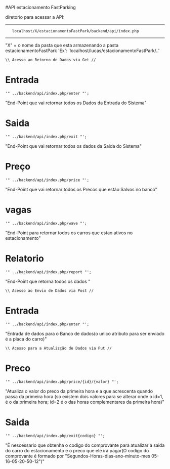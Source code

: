 #API estacionamento FastParking

diretorio para acessar a API:

***********************************************************************
                                                                    
       localhost/X/estacionamentoFastPark/backend/api/index.php     
                                                                    
**********************************************************************

"X" = o nome da pasta que esta armazenando a pasta estacionamentoFastPark
    'Ex': 'localhost/lucas/estacionamentoFastPark/..'


    \\ Acesso ao Retorno de Dados via Get //
# Entrada
    '" ../backend/api/index.php/enter "';
"End-Point que vai retornar todos os Dados da Entrada do Sistema"

# Saida
    '" ../backend/api/index.php/exit "';
"End-Point que vai retornar todos os dados da Saida do Sistema"

# Preço
    '" ../backend/api/index.php/price "';
"End-Point que vai retornar todos os Precos que estão Salvos no banco"

# vagas
    '" ../backend/api/index.php/wave "';
"End-Point para retornar todos os carros que estao ativos no estacionamento"

# Relatorio
    '" ../backend/api/index.php/report "';
"End-Point que retorna todos os dados "


    \\ Acesso ao Envio de Dados via Post //
# Entrada
    '" ../backend/api/index.php/enter "';
"Entrada de dados para o Banco de dados(o unico atributo para ser enviado é a placa do carro)"


    \\ Acesso para a Atualizção de Dados via Put //
# Preco
    '" ../backend/api/index.php/price/{id}/{valor} "';
"Atualiza o valor do preco da primeira hora e a que acrescenta quando passa da primeira hora (so existem dois  valores para se alterar onde o id=1, é o da primeira hora; id=2 é o das horas complementares da primeira hora)"

# Saida
    '" ../backend/api/index.php/exit{codigo} "';
"É nescessario que obtenha o codigo do comprovante para atualizar a saida do carro do estacionamento e o preco que ele irá pagar(O codigo do comprovante é formado por "Segundos-Horas-dias-ano-minuto-mes
05-16-05-20-50-12")"

